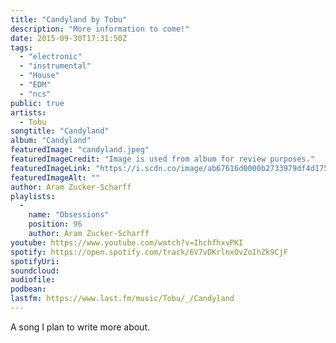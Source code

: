 ```yaml
---
title: "Candyland by Tobu"
description: "More information to come!"
date: 2015-09-30T17:31:50Z
tags:
  - "electronic"
  - "instrumental"
  - "House"
  - "EDM"
  - "ncs"
public: true
artists:
  - Tobu
songtitle: "Candyland"
album: "Candyland"
featuredImage: "candyland.jpeg"
featuredImageCredit: "Image is used from album for review purposes."
featuredImageLink: "https://i.scdn.co/image/ab67616d0000b2733979df4d17587f584dc9e1b5"
featuredImageAlt: ""
author: Aram Zucker-Scharff
playlists:
  -
    name: "Obsessions"
    position: 96
    author: Aram Zucker-Scharff
youtube: https://www.youtube.com/watch?v=IhchfhxvPKI
spotify: https://open.spotify.com/track/6V7vDKrlnxOvZoIhZk9CjF
spotifyUri: 
soundcloud:
audiofile:
podbean:
lastfm: https://www.last.fm/music/Tobu/_/Candyland
---
```


A song I plan to write more about.
		